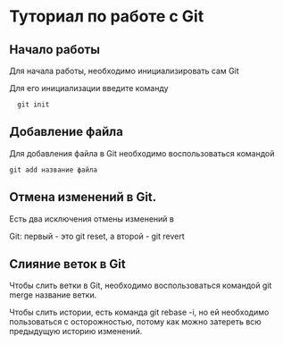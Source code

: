 # Туториал по работе с Git

## Начало работы

Для начала работы, необходимо инициализировать сам Git

Для его инициализации введите команду 

```
  git init
```

## Добавление файла

Для добавления файла в Git необходимо воспользоваться командой 

```
git add название файла
```
## Отмена изменений в Git.  

Есть два исключения отмены изменений в 

Git:  первый - это git reset, а второй - git revert

## Слияние веток в Git

Чтобы слить ветки в Git, необходимо воспользоваться командой git merge название ветки.

Чтобы слить истории, есть команда git rebase -i, но ей необходимо пользоваться с осторожностью, потому как можно затереть всю предыдущую историю изменений.
